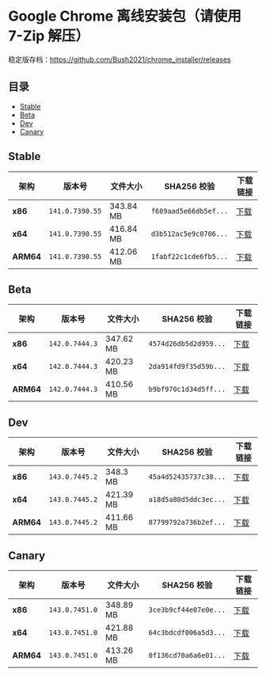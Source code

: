 # Google Chrome 离线安装包（请使用 7-Zip 解压）
稳定版存档：https://github.com/Bush2021/chrome_installer/releases

## 目录

- [Stable](#stable)
- [Beta](#beta)
- [Dev](#dev)
- [Canary](#canary)

## Stable

| 架构 | 版本号 | 文件大小 | SHA256 校验 | 下载链接 |
|------|--------|----------|-------------|----------|
| **x86** | `141.0.7390.55` | 343.84 MB | `f689aad5e66db5ef...` | [下载](https://dl.google.com/release2/chrome/acqxqfcyxirv2arz3a3dmpeclegq_141.0.7390.55/141.0.7390.55_chrome_installer_uncompressed.exe) |
| **x64** | `141.0.7390.55` | 416.84 MB | `d3b512ac5e9c0706...` | [下载](https://dl.google.com/release2/chrome/js54dpxs55azpenbpm56mqvpeq_141.0.7390.55/141.0.7390.55_chrome_installer_uncompressed.exe) |
| **ARM64** | `141.0.7390.55` | 412.06 MB | `1fabf22c1cde6fb5...` | [下载](https://dl.google.com/release2/chrome/bzlnhwechdw47wri4vkikk3qwi_141.0.7390.55/141.0.7390.55_chrome_installer_uncompressed.exe) |

## Beta

| 架构 | 版本号 | 文件大小 | SHA256 校验 | 下载链接 |
|------|--------|----------|-------------|----------|
| **x86** | `142.0.7444.3` | 347.62 MB | `4574d26db5d2d959...` | [下载](https://dl.google.com/release2/chrome/acrxouq4cq42gvssq3jpbhkxdt4q_142.0.7444.3/142.0.7444.3_chrome_installer_uncompressed.exe) |
| **x64** | `142.0.7444.3` | 420.23 MB | `2da914fd9f35d59b...` | [下载](https://dl.google.com/release2/chrome/emy7kyizqyigvivtvfq5nuriwq_142.0.7444.3/142.0.7444.3_chrome_installer_uncompressed.exe) |
| **ARM64** | `142.0.7444.3` | 410.56 MB | `b9bf970c1d34d5ff...` | [下载](https://dl.google.com/release2/chrome/angttkybzm3px5f5kguewlrc64_142.0.7444.3/142.0.7444.3_chrome_installer_uncompressed.exe) |

## Dev

| 架构 | 版本号 | 文件大小 | SHA256 校验 | 下载链接 |
|------|--------|----------|-------------|----------|
| **x86** | `143.0.7445.2` | 348.3 MB | `45a4d52435737c38...` | [下载](https://dl.google.com/release2/chrome/acqnayxd7m7b3ikmx6fqoilaznta_143.0.7445.2/143.0.7445.2_chrome_installer_uncompressed.exe) |
| **x64** | `143.0.7445.2` | 421.39 MB | `a18d5a80d5ddc3ec...` | [下载](https://dl.google.com/release2/chrome/cuhvjkp3kx7dpwl65bq5ep7jna_143.0.7445.2/143.0.7445.2_chrome_installer_uncompressed.exe) |
| **ARM64** | `143.0.7445.2` | 411.66 MB | `87799792a736b2ef...` | [下载](https://dl.google.com/release2/chrome/fyksgjkwewoql5hihbxmv2tnmi_143.0.7445.2/143.0.7445.2_chrome_installer_uncompressed.exe) |

## Canary

| 架构 | 版本号 | 文件大小 | SHA256 校验 | 下载链接 |
|------|--------|----------|-------------|----------|
| **x86** | `143.0.7451.0` | 348.89 MB | `3ce3b9cf44e07e0e...` | [下载](https://dl.google.com/release2/chrome/adx4fa5sb6vlbwi6yjrdtwyza5kq_143.0.7451.0/143.0.7451.0_chrome_installer_uncompressed.exe) |
| **x64** | `143.0.7451.0` | 421.88 MB | `64c3bdcdf006a5d3...` | [下载](https://dl.google.com/release2/chrome/omrcrcry4pqtcyuiq5l5pdvvxy_143.0.7451.0/143.0.7451.0_chrome_installer_uncompressed.exe) |
| **ARM64** | `143.0.7451.0` | 413.26 MB | `0f136cd70a6a6e01...` | [下载](https://dl.google.com/release2/chrome/adxswqkvxde43yp3pnksk4aeaioa_143.0.7451.0/143.0.7451.0_chrome_installer_uncompressed.exe) |

